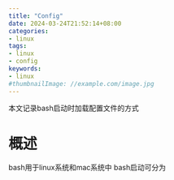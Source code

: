 ```yaml
---
title: "Config"
date: 2024-03-24T21:52:14+08:00
categories:
- linux
tags:
- linux
- config
keywords:
- linux
#thumbnailImage: //example.com/image.jpg
---
```

本文记录bash启动时加载配置文件的方式
<!--more-->


# 概述
bash用于linux系统和mac系统中
bash启动可分为


